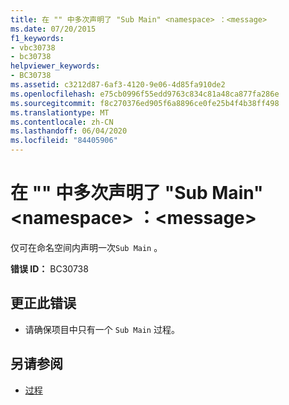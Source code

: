 ```yaml
---
title: 在 "" 中多次声明了 "Sub Main" <namespace> ：<message>
ms.date: 07/20/2015
f1_keywords:
- vbc30738
- bc30738
helpviewer_keywords:
- BC30738
ms.assetid: c3212d87-6af3-4120-9e06-4d85fa910de2
ms.openlocfilehash: e75cb0996f55edd9763c834c81a48ca877fa286e
ms.sourcegitcommit: f8c270376ed905f6a8896ce0fe25b4f4b38ff498
ms.translationtype: MT
ms.contentlocale: zh-CN
ms.lasthandoff: 06/04/2020
ms.locfileid: "84405906"
---
```

# <a name="sub-main-is-declared-more-than-once-in-namespace-message"></a>在 "" 中多次声明了 "Sub Main" \<namespace> ：\<message>
仅可在命名空间内声明一次`Sub Main` 。  
  
 **错误 ID：** BC30738  
  
## <a name="to-correct-this-error"></a>更正此错误  
  
- 请确保项目中只有一个 `Sub Main` 过程。  
  
## <a name="see-also"></a>另请参阅

- [过程](../programming-guide/language-features/procedures/index.md)
